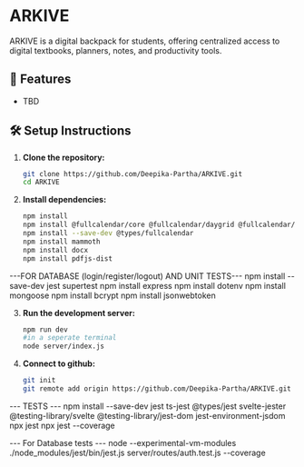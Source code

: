 # ARKIVE

ARKIVE is a digital backpack for students, offering centralized access to digital textbooks, planners, notes, and productivity tools.

## 🚀 Features

- TBD

## 🛠️ Setup Instructions

1. **Clone the repository:**

   ```bash
   git clone https://github.com/Deepika-Partha/ARKIVE.git
   cd ARKIVE
   
2. **Install dependencies:**

   ```bash IF USING THE CORRECT package.json FILE, JUST DOING npm install WILL WORK
   npm install
   npm install @fullcalendar/core @fullcalendar/daygrid @fullcalendar/interaction
   npm install --save-dev @types/fullcalendar
   npm install mammoth
   npm install docx
   npm install pdfjs-dist

---FOR DATABASE (login/register/logout) AND UNIT TESTS---
   npm install --save-dev jest supertest
   npm install express
   npm install dotenv
   npm install mongoose
   npm install bcrypt
   npm install jsonwebtoken

3. **Run the development server:**

   ```bash
   npm run dev
   #in a seperate terminal
   node server/index.js


4. **Connect to github:**

   ```bash
   git init
   git remote add origin https://github.com/Deepika-Partha/ARKIVE.git
   
--- TESTS ---
npm install --save-dev jest ts-jest @types/jest svelte-jester @testing-library/svelte @testing-library/jest-dom jest-environment-jsdom
npx jest
npx jest --coverage

--- For Database tests ---
node --experimental-vm-modules ./node_modules/jest/bin/jest.js server/routes/auth.test.js --coverage